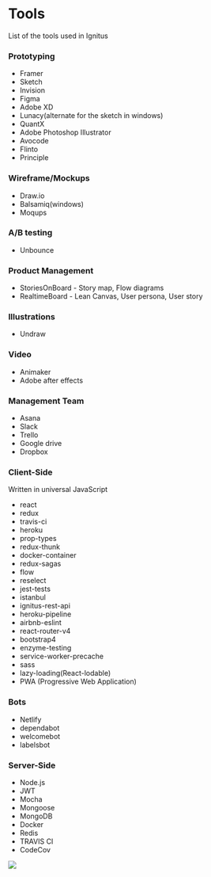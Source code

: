 # Tools
List of the tools used in Ignitus

### Prototyping 
- Framer
- Sketch
- Invision
- Figma
- Adobe XD
- Lunacy(alternate for the sketch in windows)
- QuantX
- Adobe Photoshop Illustrator
- Avocode
- Flinto
- Principle 

### Wireframe/Mockups
- Draw.io
- Balsamiq(windows)
- Moqups

### A/B testing
- Unbounce

### Product Management
- StoriesOnBoard - Story map, Flow diagrams
- RealtimeBoard - Lean Canvas, User persona, User story

### Illustrations
- Undraw

### Video
- Animaker
- Adobe after effects

### Management Team
- Asana
- Slack
- Trello
- Google drive
- Dropbox

### Client-Side
Written in universal JavaScript

- react
- redux
- travis-ci
- heroku
- prop-types
- redux-thunk
- docker-container
- redux-sagas
- flow
- reselect
- jest-tests
- istanbul
- ignitus-rest-api
- heroku-pipeline
- airbnb-eslint
- react-router-v4
- bootstrap4
- enzyme-testing
- service-worker-precache
- sass
- lazy-loading(React-lodable)
- PWA (Progressive Web Application)

### Bots
- Netlify
- dependabot
- welcomebot
- labelsbot

### Server-Side
- Node.js
- JWT
- Mocha
- Mongoose
- MongoDB
- Docker
- Redis
- TRAVIS CI
- CodeCov

![](https://github.com/Ignitus/Tools/blob/master/Techstack.png)
